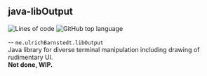 ## java-libOutput
![Lines of code](https://img.shields.io/tokei/lines/github/ulrich-barnstedt/java-libOutput)
![GitHub top language](https://img.shields.io/github/languages/top/ulrich-barnstedt/java-libOutput)


-- `me.ulrichBarnstedt.libOutput`  
Java library for diverse terminal manipulation including drawing of rudimentary UI.  
**Not done, WIP.**

